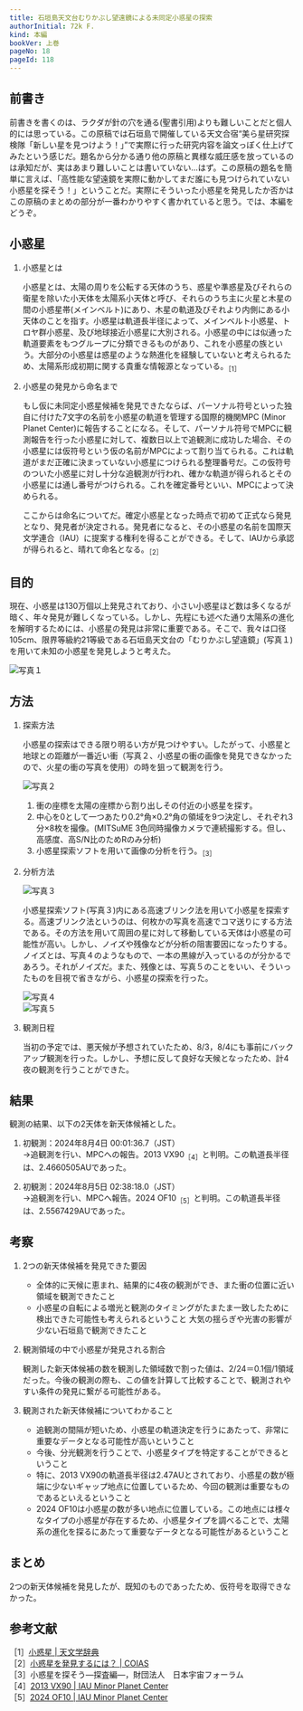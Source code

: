 ```yaml
---
title: 石垣島天文台むりかぶし望遠鏡による未同定小惑星の探索
authorInitial: 72k F.
kind: 本編
bookVer: 上巻
pageNo: 18
pageId: 118
---
```


## 前書き

前書きを書くのは、ラクダが針の穴を通る(聖書引用)よりも難しいことだと個人的には思っている。この原稿では石垣島で開催している天文合宿“美ら星研究探検隊「新しい星を見つけよう！」”で実際に行った研究内容を論文っぽく仕上げてみたという感じだ。題名から分かる通り他の原稿と異様な威圧感を放っているのは承知だが、実はあまり難しいことは書いていない…はず。この原稿の題名を簡単に言えば、「高性能な望遠鏡を実際に動かしてまだ誰にも見つけられていない小惑星を探そう！」ということだ。実際にそういった小惑星を発見したか否かはこの原稿のまとめの部分が一番わかりやすく書かれていると思う。では、本編をどうぞ。

## 小惑星

1. 小惑星とは

    小惑星とは、太陽の周りを公転する天体のうち、惑星や準惑星及びそれらの衛星を除いた小天体を太陽系小天体と呼び、それらのうち主に火星と木星の間の小惑星帯(メインベルト)にあり、木星の軌道及びそれより内側にある小天体のことを指す。小惑星は軌道長半径によって、メインベルト小惑星、トロヤ群小惑星、及び地球接近小惑星に大別される。小惑星の中には似通った軌道要素をもつグループに分類できるものがあり、これを小惑星の族という。大部分の小惑星は惑星のような熱進化を経験していないと考えられるため、太陽系形成初期に関する貴重な情報源となっている。<sub>［1］</sub>

2. 小惑星の発見から命名まで

    もし仮に未同定小惑星候補を発見できたならば、パーソナル符号といった独自に付けた7文字の名前を小惑星の軌道を管理する国際的機関MPC (Minor Planet Center)に報告することになる。そして、パーソナル符号でMPCに観測報告を行った小惑星に対して、複数日以上で追観測に成功した場合、その小惑星には仮符号という仮の名前がMPCによって割り当てられる。これは軌道がまだ正確に決まっていない小惑星につけられる整理番号だ。この仮符号のついた小惑星に対し十分な追観測が行われ、確かな軌道が得られるとその小惑星には通し番号がつけられる。これを確定番号といい、MPCによって決められる。

    ここからは命名についてだ。確定小惑星となった時点で初めて正式なら発見となり、発見者が決定される。発見者になると、その小惑星の名前を国際天文学連合（IAU）に提案する権利を得ることができる。そして、IAUから承認が得られると、晴れて命名となる。<sub>［2］</sub>

## 目的

現在、小惑星は130万個以上発見されており、小さい小惑星ほど数は多くなるが暗く、年々発見が難しくなっている。しかし、先程にも述べた通り太陽系の進化を解明するためには、小惑星の発見は非常に重要である。そこで、我々は口径105cm、限界等級約21等級である石垣島天文台の「むりかぶし望遠鏡」(写真１)を用いて未知の小惑星を発見しようと考えた。

![写真１](p01.png)

## 方法

1. 探索方法

    小惑星の探索はできる限り明るい方が見つけやすい。したがって、小惑星と地球との距離が一番近い衝（写真２、小惑星の衝の画像を発見できなかったので、火星の衝の写真を使用）の時を狙って観測を行う。

    ![写真２](p02.png)
    <br/>

    1.  衝の座標を太陽の座標から割り出しその付近の小惑星を探す。<br/>
    2.  中心を0として一つあたり0.2°角×0.2°角の領域を9つ決定し、それぞれ3分×8枚を撮像。(MITSuME 3色同時撮像カメラで連続撮影する。但し、高感度、高S/N比のためRのみ分析)<br/>
    3. 小惑星探索ソフトを用いて画像の分析を行う。<sub>［3］</sub>

2. 分析方法

    ![写真３](p03.png)

    小惑星探索ソフト(写真３)内にある高速ブリンク法を用いて小惑星を探索する。高速ブリンク法というのは、何枚かの写真を高速でコマ送りにする方法である。その方法を用いて周囲の星に対して移動している天体は小惑星の可能性が高い。しかし、ノイズや残像などが分析の阻害要因になったりする。ノイズとは、写真４のようなもので、一本の黒線が入っているのが分かるであろう。それがノイズだ。また、残像とは、写真５のことをいい、そういったものを目視で省きながら、小惑星の探索を行った。

    ![写真４](p04.png)
    <br/>
    ![写真５](p05.png)
    <br/>

3. 観測日程

    当初の予定では、悪天候が予想されていたため、8/3，8/4にも事前にバックアップ観測を行った。しかし、予想に反して良好な天候となったため、計4夜の観測を行うことができた。

## 結果

観測の結果、以下の2天体を新天体候補とした。

1. 初観測：2024年8月4日 00:01:36.7（JST）<br/>
    →追観測を行い、MPCへの報告。2013 VX90<sub>［4］</sub>と判明。この軌道長半径は、2.4660505AUであった。

2.  初観測：2024年8月5日 02:38:18.0（JST）<br/>
    →追観測を行い、MPCへ報告。2024 OF10<sub>［5］</sub>と判明。この軌道長半径は、2.5567429AUであった。

## 考察

1. 2つの新天体候補を発見できた要因

    - 全体的に天候に恵まれ、結果的に4夜の観測ができ、また衝の位置に近い領域を観測できたこと
    - 小惑星の自転による増光と観測のタイミングがたまたま一致したために検出できた可能性も考えられるということ
    大気の揺らぎや光害の影響が少ない石垣島で観測できたこと

2.  観測領域の中で小惑星が発見される割合

    観測した新天体候補の数を観測した領域数で割った値は、2/24＝0.1個/1領域だった。今後の観測の際も、この値を計算して比較することで、観測されやすい条件の発見に繋がる可能性がある。

3. 観測された新天体候補についてわかること
    - 追観測の間隔が短いため、小惑星の軌道決定を行うにあたって、非常に重要なデータとなる可能性が高いということ
    - 今後、分光観測を行うことで、小惑星タイプを特定することができるということ
    - 特に、2013 VX90の軌道長半径は2.47AUとされており、小惑星の数が極端に少ないギャップ地点に位置しているため、今回の観測は重要なものであるといえるということ
    - 2024 OF10は小惑星の数が多い地点に位置している。この地点には様々なタイプの小惑星が存在するため、小惑星タイプを調べることで、太陽系の進化を探るにあたって重要なデータとなる可能性があるということ

## まとめ

2つの新天体候補を発見したが、既知のものであったため、仮符号を取得できなかった。

## 参考文献

［1］[小惑星 | 天文学辞典](https://astro-dic.jp/asteroids/)<br/>
［2］[小惑星を発見するには？ | COIAS](https://web-coias.u-aizu.ac.jp/details/procedure)<br/>
［3］小惑星を探そう―探査編―，財団法人　日本宇宙フォーラム<br/>
［4］[2013 VX90 | IAU Minor Planet Center](https://www.minorplanetcenter.net/db_search/show_object?utf8=%E2%9C%93&object_id=2013+VX90)<br/>
［5］[2024 OF10 | IAU Minor Planet Center](https://www.minorplanetcenter.net/db_search/show_object?utf8=%E2%9C%93&object_id=2024+OF10)
